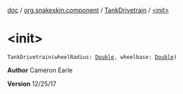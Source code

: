 [doc](../../index.md) / [org.snakeskin.component](../index.md) / [TankDrivetrain](index.md) / [&lt;init&gt;](./-init-.md)

# &lt;init&gt;

`TankDrivetrain(wheelRadius: `[`Double`](https://kotlinlang.org/api/latest/jvm/stdlib/kotlin/-double/index.html)`, wheelbase: `[`Double`](https://kotlinlang.org/api/latest/jvm/stdlib/kotlin/-double/index.html)`)`

**Author**
Cameron Earle

**Version**
12/25/17

